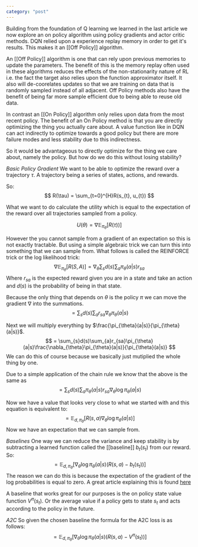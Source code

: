 ```yaml
---
category: "post"
---
```

Building from the foundation of Q learning we learned in the last article we now explore an on policy algorithm using policy gradients and actor critic methods. DQN relied upon a experience replay memory in order to get it's results. This makes it an [[Off Policy]] algorithm. 

An [[Off Policy]] algorithm is one that can rely upon previous memories to update the parameters. The benefit of this is the memory replay often used in these algorithms reduces the effects of the non-stationarity nature of RL i.e. the fact the target also relies upon the function approximator itself. It also will de-coorelates updates so that we are training on data that is randomly sampled instead of all adjacent. Off Policy methods also have the benefit of being far more sample efficient due to being able to reuse old data.

In contrast an [[On Policy]] algorithm only relies upon data from the most recent policy. The benefit of an On Policy method is that you are directly optimizing the thing you actually care about. A value function like in DQN can act indirectly to optimize towards a good policy but there are more failure modes and less stability due to this indirectness.

So it would be advantageous to directly optimize for the thing we care about, namely the policy. But how do we do this without losing stability?

*Basic Policy Gradient*
We want to be able to optimize the reward over a trajectory $\tau$. A trajectory being a series of states, actions, and rewards.

So:
$$
R(\tau) = \sum_{t=0}^{H}R(s_{t}, u_{t})
$$

What we want to do calculate the utility which is equal to  the expectation of the reward over all trajectories sampled from a policy.

$$
U(\theta) = \nabla\mathop{\mathbb{E}}_{\pi_{\theta}}[R(\tau))]
$$

However the you cannot sample from a gradient of an expectation so this is not exactly tractable. But using a simple algebraic trick we can turn this into something that we can sample from. What follows is called the REINFORCE trick or the log likelihood trick:
$$
\nabla\mathop{\mathbb{E}}_{\pi_{\theta}}[R(S,A)] = \nabla_{\theta}\sum_{s}d(s)\sum_{a}\pi_{\theta}(a|s)r_{sa}
$$
Where $r_{sa}$ is the expected reward given you are in a state and take an action and $d(s)$ is the probability of being in that state. 

Because the only thing that depends on $\theta$ is the policy $\pi$ we can move the gradient $\nabla$ into the summations.
$$
= \sum_{s}d(s)\sum_{a}r_{sa}\nabla_{\theta}\pi_{\theta}(a|s)
$$

Next we will multiply everything by $\frac{\pi_{\theta}(a|s)}{\pi_{\theta}(a|s)}$.
$$
= \sum_{s}d(s)\sum_{a}r_{sa}\pi_{\theta}(a|s)\frac{\nabla_{\theta}\pi_{\theta}(a|s)}{\pi_{\theta}(a|s)}
$$
We can do this of course because we basically just mutiplied the whole thing by one.

Due to a simple application of the chain rule we know that the above is the same as
$$
= \sum_{s}d(s)\sum_{a}\pi_{\theta}(a|s)r_{sa}\nabla_{\theta}\log \pi_{\theta}(a|s)
$$

Now we have a value that looks very close to what we started with and this equation is equivalent to:
$$
= \mathop{\mathbb{E}}_{d,\pi_{\theta}}[R(s,a)\nabla_{\theta}\log \pi_{\theta}(a|s)]
$$
Now we have an expectation that we can sample from.

*Baselines*
One way we can reduce the variance and keep stability is by subtracting a learned function called the [[baseline]] $b_{t}(s_{t})$ from our reward. So:
$$
= \mathop{\mathbb{E}}_{d,\pi_{\theta}}[\nabla_{\theta}\log \pi_{\theta}(a|s)(R(s,a) - b_{t}(s_{t}))]
$$
The reason we can do this is because the expectation of the gradient of the log probabilities is equal to zero. A great article explaining this is found [here](https://spinningup.openai.com/en/latest/spinningup/rl_intro3.html#expected-grad-log-prob-lemma)

A baseline that works great for our purposes is the on policy state value function $V^{\pi}(s_{t})$. Or the average value if a policy gets to state $s_t$ and acts according to the policy in the future.

*A2C*
So given the chosen baseline the formula for the A2C loss is as follows:
$$
= \mathop{\mathbb{E}}_{d,\pi_{\theta}}[\nabla_{\theta}\log \pi_{\theta}(a|s)(R(s,a) - V^{\pi}(s_{t}))]
$$

